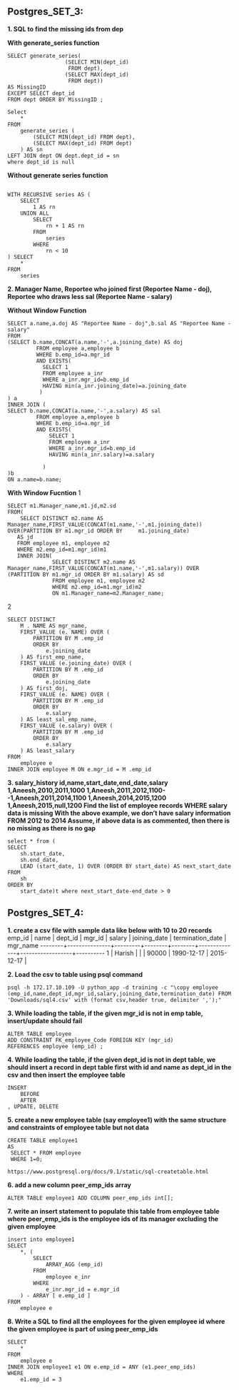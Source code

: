 ## **Postgres_SET_3:**


**1. SQL to find the missing ids from dep**

**With generate_series function**

```
SELECT generate_series(
                  (SELECT MIN(dept_id) 
                   FROM dept),
                  (SELECT MAX(dept_id) 
                   FROM dept)) 
AS MissingID 
EXCEPT SELECT dept_id 
FROM dept ORDER BY MissingID ;

Select
	*
FROM
	generate_series (
		(SELECT MIN(dept_id) FROM dept),
		(SELECT MAX(dept_id) FROM dept)
	) AS sn
LEFT JOIN dept ON dept.dept_id = sn
where dept_id is null

```

**Without generate series function**

```

WITH RECURSIVE series AS (
	SELECT
		1 AS rn
	UNION ALL
		SELECT
			rn + 1 AS rn
		FROM
			series
		WHERE
			rn < 10
) SELECT
	*
FROM
	series
```
**2. Manager Name, Reportee who joined first (Reportee Name - doj), Reportee who draws less sal (Reportee Name - salary)**

**Without Window Function**
```
SELECT a.name,a.doj AS "Reportee Name - doj",b.sal AS "Reportee Name - salary"
FROM
(SELECT b.name,CONCAT(a.name,'-',a.joining_date) AS doj 
         FROM employee a,employee b
         WHERE b.emp_id=a.mgr_id 
         AND EXISTS(
           SELECT 1
           FROM employee a_inr
           WHERE a_inr.mgr_id=b.emp_id
           HAVING min(a_inr.joining_date)=a.joining_date
          ) 
) a
INNER JOIN (
SELECT b.name,CONCAT(a.name,'-',a.salary) AS sal	
         FROM employee a,employee b
         WHERE b.emp_id=a.mgr_id
         AND EXISTS(
             SELECT 1
             FROM employee a_inr
             WHERE a_inr.mgr_id=b.emp_id
             HAVING min(a_inr.salary)=a.salary
              
           )
)b
ON a.name=b.name;

```
**With Window Fucntion**
1
```
SELECT m1.Manager_name,m1.jd,m2.sd
FROM(
    SELECT DISTINCT m2.name AS Manager_name,FIRST_VALUE(CONCAT(m1.name,'-',m1.joining_date)) OVER(PARTITION BY m1.mgr_id ORDER BY     m1.joining_date) 
   AS jd
   FROM employee m1, employee m2
   WHERE m2.emp_id=m1.mgr_id)m1
   INNER JOIN(
              SELECT DISTINCT m2.name AS Manager_name,FIRST_VALUE(CONCAT(m1.name,'-',m1.salary)) OVER (PARTITION BY m1.mgr_id ORDER BY m1.salary) AS sd 
              FROM employee m1, employee m2
              WHERE m2.emp_id=m1.mgr_id)m2
              ON m1.Manager_name=m2.Manager_name;
```
2
```
SELECT DISTINCT
	M . NAME AS mgr_name,
	FIRST_VALUE (e. NAME) OVER (
		PARTITION BY M .emp_id
		ORDER BY
			e.joining_date
	) AS first_emp_name,
	FIRST_VALUE (e.joining_date) OVER (
		PARTITION BY M .emp_id
		ORDER BY
			e.joining_date
	) AS first_doj,
	FIRST_VALUE (e. NAME) OVER (
		PARTITION BY M .emp_id
		ORDER BY
			e.salary
	) AS least_sal_emp_name,
	FIRST_VALUE (e.salary) OVER (
		PARTITION BY M .emp_id
		ORDER BY
			e.salary
	) AS least_salary
FROM
	employee e
INNER JOIN employee M ON e.mgr_id = M .emp_id

```      


**3. salary_history id,name,start_date,end_date,salary 1,Aneesh,2010,2011,1000
1,Aneesh,2011,2012,1100--1,Aneesh,2011,2014,1100 1,Aneesh,2014,2015,1200 1,Aneesh,2015,null,1200 
Find the list of employee records WHERE salary data is missing
With the above example, we don’t have salary information FROM 2012 to 2014
Assume, if above data is as commented, then there is no missing as there is no gap**


```
select * from (
SELECT
	sh.start_date,
	sh.end_date,
	LEAD (start_date, 1) OVER (ORDER BY start_date) AS next_start_date
FROM
	sh
ORDER BY
	start_date)t where next_start_date-end_date > 0

```

## **Postgres_SET_4:**

**1. create a csv file with sample data like below with 10 to 20 records**
emp_id |     name      | dept_id | mgr_id | salary | joining_date | termination_date | mgr_name
--------+---------------+---------+--------+--------+--------------+------------------+----------
      1 | Harish        |         |        |  90000 | 1990-12-17   | 2015-12-17       |



**2. Load the csv to table using psql command**

```
psql -h 172.17.10.109 -U python_app -d training -c "\copy employee (emp_id,name,dept_id,mgr_id,salary,joining_date,termination_date) FROM 'Downloads/sql4.csv' with (format csv,header true, delimiter ',');"
```


**3. While loading the table, if the given mgr_id is not in emp table, insert/update should fail**

```
ALTER TABLE employee
ADD CONSTRAINT FK_employee_Code FOREIGN KEY (mgr_id)
REFERENCES employee (emp_id) ;

```

**4. While loading the table, if the given dept_id is not in dept table, we should insert a record in dept table first with id and name as dept_id in the csv and then insert the employee table**
```
INSERT
    BEFORE
    AFTER
, UPDATE, DELETE

```
**5. create a new employee table (say employee1) with the same structure and constraints of employee table but not data**

``` 
CREATE TABLE employee1
AS
 SELECT * FROM employee
 WHERE 1=0;

https://www.postgresql.org/docs/9.1/static/sql-createtable.html
```

**6. add a new column peer_emp_ids array**
```
ALTER TABLE employee1 ADD COLUMN peer_emp_ids int[];
```
**7. write an insert statement to populate this table from employee table where peer_emp_ids is the employee ids of its manager excluding the given employee**

```
insert into employee1
SELECT
	*, (
		SELECT
			ARRAY_AGG (emp_id)
		FROM
			employee e_inr
		WHERE
			e_inr.mgr_id = e.mgr_id
	) - ARRAY [ e.emp_id ]
FROM
	employee e
```

**8. Write a SQL to find all the employees for the given employee id where the given employee is part of using peer_emp_ids**
```
SELECT
	*
FROM
	employee e
INNER JOIN employee1 e1 ON e.emp_id = ANY (e1.peer_emp_ids)
WHERE
	e1.emp_id = 3
```
